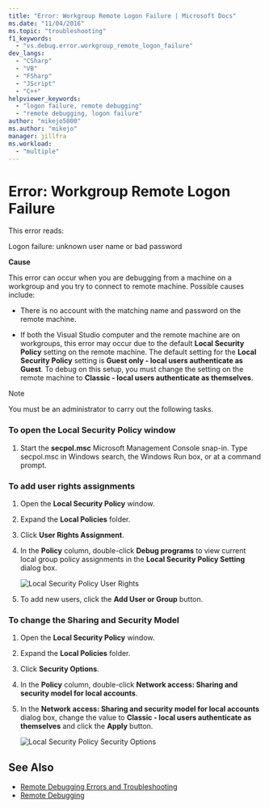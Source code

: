 ```yaml
---
title: "Error: Workgroup Remote Logon Failure | Microsoft Docs"
ms.date: "11/04/2016"
ms.topic: "troubleshooting"
f1_keywords:
  - "vs.debug.error.workgroup_remote_logon_failure"
dev_langs:
  - "CSharp"
  - "VB"
  - "FSharp"
  - "JScript"
  - "C++"
helpviewer_keywords:
  - "logon failure, remote debugging"
  - "remote debugging, logon failure"
author: "mikejo5000"
ms.author: "mikejo"
manager: jillfra
ms.workload:
  - "multiple"
---
```

# Error: Workgroup Remote Logon Failure
This error reads:

 Logon failure: unknown user name or bad password

 **Cause**

 This error can occur when you are debugging from a machine on a workgroup and you try to connect to remote machine. Possible causes include:

- There is no account with the matching name and password on the remote machine.

- If both the Visual Studio computer and the remote machine are on workgroups, this error may occur due to the default **Local Security Policy** setting on the remote machine. The default setting for the **Local Security Policy** setting is **Guest only - local users authenticate as Guest**. To debug on this setup, you must change the setting on the remote machine to **Classic - local users authenticate as themselves**.

> [!NOTE]
> You must be an administrator to carry out the following tasks.

### To open the Local Security Policy window

1. Start the **secpol.msc** Microsoft Management Console snap-in. Type secpol.msc in Windows search, the Windows Run box, or at a command prompt.

### To add user rights assignments

1. Open the **Local Security Policy** window.

2. Expand the **Local Policies** folder.

3. Click **User Rights Assignment**.

4. In the **Policy** column, double-click **Debug programs** to view current local group policy assignments in the **Local Security Policy Setting** dialog box.

     ![Local Security Policy User Rights](../debugger/media/dbg_err_localsecuritypolicy_userrightsdebugprograms.png "DBG_ERR_LocalSecurityPolicy_UserRightsDebugPrograms")

5. To add new users, click the **Add User or Group** button.

### To change the Sharing and Security Model

1. Open the **Local Security Policy** window.

2. Expand the **Local Policies** folder.

3. Click **Security Options**.

4. In the **Policy** column, double-click **Network access: Sharing and security model for local accounts**.

5. In the **Network access: Sharing and security model for local accounts** dialog box, change the value to **Classic - local users authenticate as themselves** and click the **Apply** button.

     ![Local Security Policy Security Options](../debugger/media/dbg_err_localsecuritypolicy_securityoptions_networkaccess.png "DBG_ERR_LocalSecurityPolicy_SecurityOptions_NetworkAccess")

## See Also
- [Remote Debugging Errors and Troubleshooting](../debugger/remote-debugging-errors-and-troubleshooting.md)
- [Remote Debugging](../debugger/remote-debugging.md)